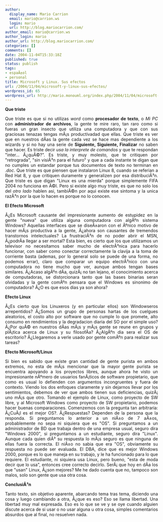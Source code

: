 ```yaml
---
author:
  display_name: Mario Carrion
  email: mario@carrion.ws
  login: mario
  url: http://blog.mariocarrion.com/
author_email: mario@carrion.ws
author_login: mario
author_url: http://blog.mariocarrion.com/
categories: []
comments: []
date: 2004-11-04T15:33:18Z
published: true
status: publish
tags:
- espaÃ±ol
- personal
title: Microsoft y Linux. Sus efectos
url: /2004/11/04/microsoft-y-linux-sus-efectos/
wordpress_id: 65
wordpress_url: http://mario.monouml.org/index.php/2004/11/04/microsoft-y-linux-sus-efectos/
---
```


<div style="clear:both;"></div>
<p align="justify"><span style="font-weight:bold;">Que triste</span></p>
<p align="justify">Que triste es que si no utilizas <span style="font-style:italic;">word</span> como <span style="font-weight:bold;">procesador de texto</span>, o <span style="font-style:italic;">Mi PC</span> con <span style="font-weight:bold;">administrador de archivos</span>, la gente te mire raro, tan raro como si fueras un gran insecto que utiliza una computadora y que con sus graciosas tenazas tengas mÃ¡s productivadad que ellas. Que triste es ver que en nuestros dÃ­as la gente cada vez se hace mas dependiente a los wizards y si no hay una serie de <span style="font-weight:bold;">Siguiente, Siguiente, Finalizar</span> no saben que hacer. Es triste decir <span style="font-style:italic;">usa la interprete de comandos</span> y que te respondan "inter... Â¿quÃ©?". Es triste, y muy molesto, que te critiquen por "retrograda", "sin visiÃ³n para el futuro" y que a cada instante te digan que no cumples un estandar porque tus documentos de texto no terminan en <span style="font-style:italic;">.doc</span>. Que triste es que piensen que instalaron Linux 8, cuando se referian a Red Hat 8, y que critiquen duramente y generalizen por esa distribuciÃ³n. Que triste es que digan "Linux es una mierda" porque simplemente FIFA 2004 no funciona en Ã©l. Pero si existe algo muy triste, es que no solo los del <span style="font-style:italic;">otro lado</span> hablen asi, tambiÃ©n por aqui existe ese sintoma y la unica razÃ³n por la que lo hacen es porque no lo conocen.</p>
<p align="justify"><span style="font-weight:bold;">El Efecto Microsoft</span></p>
<p align="justify">Â¿Es Microsoft causante del impresionante aumento de estupidez en la gente "nueva" que utiliza alguna computadora con algÃºn sistema Windows? Aquellas interfaces que se diseÃ±aron con el Ãºnico motivo de hacer mÃ¡s productiva a la gente, Â¿ahora son causantes de tremendos transtornos intelectuales? La frustraciÃ³n de no poder abrir el MSN, Â¿podrÃ­a llegar a ser mortal? Esta bien, es cierto que los que utilizamos un televisor no necesitamos saber mucho de electrÃ³nica para hacerlo funcionar, con saber como conectar correctamente la clavija a la toma de corriente basta (ademas, por lo general solo se puede de una forma, no podemos errar), claro que comparar un equipo electrÃ³nico con una computadora no tiene mucho que ver, aunque ambos tengan bases similares. Â¿Acaso algÃºn dÃ­a, quizÃ¡ no tan lejano, el conocimiento acerca de computadoras, se distorcionara tanto que las bases binarias seran olvidadas y la gente comÃºn pensara que el Windows es sinonimo de computadora? Â¿O es que esos dias ya son ahora?</p>
<p align="justify"><span style="font-weight:bold;">Efecto Linux</span></p>
<p align="justify">Â¿Es cierto que los Linuxeros (y en particular ellos) son Windowseros arrepentidos? Â¿Somos un grupo de personas hartas de los cuelgues aleatorios, el costo alto por software que no cumple lo que promete, alto consumo en rendimientos y la degradacion diaria del SO por el simple uso? Â¿Por quÃ© en nuestros dÃ­as mÃ¡s y mÃ¡s gente se reune en grupos y plÃ¡tica acerca de Linux y su filosofÃ­a? Â¿AlgÃºn dia sera el OS de escritorio? Â¿Llegaremos a verle usado por gente comÃºn para realizar sus tareas?</p>
<p align="justify"><span style="font-weight:bold;">Efecto Microsoft/Linux</span></p>
<p align="justify">Si bien es sabido que existe gran cantidad de gente purista en ambos extremos, no esta de mÃ¡s mencionar que la mayor gente purista se encuentra apoyando a los proyectos libres, aunque ahora he visto un impresionante nÃºmero de usuarios fanÃ¡ticos de software propietario, que como es usual lo defienden con argumentos incongruentes y fuera de contexto. Viendo los dos enfoques claramente y sin dejarnos llevar por los sentimientos, debemos de ver que ambos tienen sus deficiencias, quizÃ¡ uno mÃ¡s que otro. Tomando el ejemplo de Linux, como proyecto de SW libre, y al Microsoft Windows como proyecto de SW propietario, podemos hacer buenas comparaciones. Comenzemos con la pregunta tan arbitraria: Â¿CuÃ¡l es el mejor OS?. Â¿Respuestas? Dependen de la persona que la responda. Si preguntamos lo anterior a un niÃ±o de 7 aÃ±os, probablemente no sepa ni siquiera que es "OS". Si preguntamos a un administrador de BD que trabaja dentro de una empresa usual, seguro dira "Windows 2000", si preguntamos a un estudiante, seguro dira "Linux". Aunque cada quien diÃ³ su respuesta lo mÃ¡s seguro es que ninguna de ellas fuera la correcta. El niÃ±o no sabia que era "OS", obviamente su respuesta no puede ser evaluada. El DBA, dice que es mejor Windows 2000, porque es lo que maneja en su trabajo, y le ha funcionado para lo que requiere. El estudiante, ni siquiera usa Linux, pero bueno, "esta de moda decir que lo usa", entonces cree correcto decirlo. SerÃ¡ que hoy en dÃ­a los que "usan" Linux, Â¿son mejores? Me he dado cuenta que no, tampoco son malos, solo son gente que usa otra cosa.</p>
<p align="justify"><span style="font-weight:bold;">ConclusiÃ³n</span></p>
<p align="justify">Tanto texto, sin objetivo aparente, abarcando tema tras tema, diciendo una cosa y luego cambiando a otra, Â¿que es eso? Eso se llama libertad. Una libertad muy mal expresada. Eso es lo que se ve y se oye cuando alguien discute acerca de si usar o no usar alguna u otra cosa, simples comentarios absurdos que al final, no resuelven nada.</p>
<div style="clear:both; padding-bottom: 0.25em;"></div>
